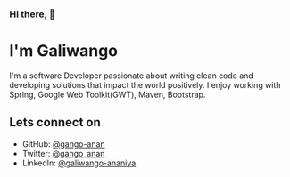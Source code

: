 ### Hi there, 👋 
# I'm Galiwango
I'm a software Developer passionate about writing clean code and developing solutions that impact the world positively. 
I enjoy working with Spring, Google Web Toolkit(GWT), Maven, Bootstrap.

## Lets connect on 
- GitHub: [@gango-anan](https://github.com/gango-anan)
- Twitter: [@gango_anan](https://twitter.com/gango_anan)
- LinkedIn: [@galiwango-ananiya](https://www.linkedin.com/public-profile/settings?trk=d_flagship3_profile_self_view_public_profile)

<!--
**gango-anan/gango-anan** is a ✨ _special_ ✨ repository because its `README.md` (this file) appears on your GitHub profile.

Here are some ideas to get you started:

- 🔭 I’m currently working on ...
- 🌱 I’m currently learning ...
- 👯 I’m looking to collaborate on ...
- 🤔 I’m looking for help with ...
- 💬 Ask me about ...
- 📫 How to reach me: ...
- 😄 Pronouns: ...
- ⚡ Fun fact: ...
-->
